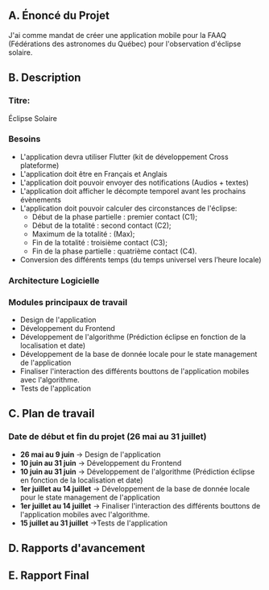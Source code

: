 ## A. Énoncé du Projet

J'ai comme mandat de créer une application mobile pour la FAAQ (Fédérations des astronomes du Québec) pour l'observation d'éclipse solaire.

## B. Description

### Titre: 
Éclipse Solaire

### Besoins
  - L'application devra utiliser Flutter (kit de développement Cross plateforme)
  - L'application doit être en Français et Anglais
  - L'application doit pouvoir envoyer des notifications (Audios + textes)
  - L'application doit afficher le décompte temporel avant les prochains évènements
  - L'application doit pouvoir calculer des circonstances de l'éclipse:
    - Début de la phase partielle : premier contact (C1);
    - Début de la totalité : second contact (C2);
    - Maximum de la totalité : (Max);
    - Fin de la totalité : troisième contact (C3);
    - Fin de la phase partielle : quatrième contact (C4).
  - Conversion des différents temps (du temps universel vers l’heure locale)
    

### Architecture Logicielle

### Modules principaux de travail
  - Design de l'application
  - Développement du Frontend
  - Développement de l'algorithme (Prédiction éclipse en fonction de la localisation et date)
  - Développement de la base de donnée locale pour le state management de l'application
  - Finaliser l'interaction des différents bouttons de l'application mobiles avec l'algorithme.
  - Tests de l'application

## C. Plan de travail
  ### Date de début et fin du projet (26 mai au 31 juillet)
  - **26 mai au 9 juin** -> Design de l'application
  - **10 juin au 31 juin** -> Développement du Frontend
  - **10 juin au 31 juin** -> Développement de l'algorithme (Prédiction éclipse en fonction de la localisation et date)
  - **1er juillet au 14 juillet** -> Développement de la base de donnée locale pour le state management de l'application
  - **1er juillet au 14 juillet** -> Finaliser l'interaction des différents bouttons de l'application mobiles avec l'algorithme.
  - **15 juillet au 31 juillet** ->Tests de l'application

## D. Rapports d'avancement


## E. Rapport Final
